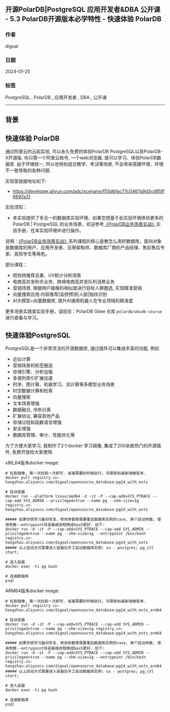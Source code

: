 ## 开源PolarDB|PostgreSQL 应用开发者&DBA 公开课 - 5.3 PolarDB开源版本必学特性 - 快速体验 PolarDB         
                                
### 作者                                
digoal                                
                                
### 日期                                
2024-01-25                                
                                
### 标签                                
PostgreSQL , PolarDB , 应用开发者 , DBA , 公开课                      
                                
----                                
                                
## 背景        
## 快速体验 PolarDB  
通过阿里云的云起实验, 可以永久免费的体验PolarDB PostgreSQL以及PolarDB-X开源版. 你只需一个阿里云账号, 一个web浏览器, 就可以学习、体验PolarDB数据库. 由于环境统一, 所以也特别适合教学、考试等场景, 不会带来搭建环境、环境不一致导致的各种问题.    
  
实验室链接地址如下:   
- https://developer.aliyun.com/adc/scenario/f55dbfac77c0467a9d3cd95ff6697a31    
  
实验须知：  
- 本实验提供了多合一的数据库实验环境，如果您想基于此实验环境体验更多的 PolarDB | PostgreSQL 的业务场景，欢迎参考[《PolarDB业务场景实战》](https://gitee.com/polardb/whudb-course)实验手册，在本实验环境中进行操作。  
  
说明：[《PolarDB业务场景实战》](https://gitee.com/polardb/whudb-course)系列课程的核心是教怎么用好数据库，面向对象是数据库的用户、应用开发者、应用架构师、数据库厂商的产品经理、售前售后专家、高校学生等角色。  
  
部分课程：  
- 短视频推荐去重、UV统计分析场景  
- 电商高并发秒杀业务、跨境电商高并发队列消费业务  
- 营销场景, 根据用户画像的相似度进行目标人群圈选, 实现精准营销  
- 向量搜索应用:内容推荐|监控预测|人脸|指纹识别  
- AI大模型+向量数据库, 提升AI通用机器人在专业领域的精准度  
  
更多场景实践类实验手册，请前往：PolarDB Gitee 仓库 `polardb/whudb-course` 进行查看与学习。  
  
## 快速体验PostgreSQL   
PostgreSQL是一个非常灵活的开源数据库, 通过插件可以集成丰富的功能, 例如  
- 近似计算  
- 营销场景的标签圈选  
- 存储引擎、分析加强  
- 多值列索引扩展加速  
- 时序、图计算、机器学习、流计算等多模型业务场景  
- 时空数据计算和检索  
- 向量搜索  
- 文本场景增强  
- 数据融合, 冷热分离  
- 扩展协议, 兼容其他产品  
- 存储过程和函数语言增强  
- 安全增强  
- 数据库管理、审计、性能优化等  
  
为了方便大家学习, 我制作了2个docker 学习镜像, 集成了200余款热门的开源插件, 免费开放给大家使用.  
  
x86_64版本docker image:  
```  
# 拉取镜像, 第一次拉取一次即可. 或者需要的时候执行, 将更新到最新镜像版本.    
docker pull registry.cn-hangzhou.aliyuncs.com/digoal/opensource_database:pg14_with_exts    
    
# 启动容器    
docker run --platform linux/amd64 -d -it -P --cap-add=SYS_PTRACE --cap-add SYS_ADMIN --privileged=true --name pg --shm-size=1g registry.cn-hangzhou.aliyuncs.com/digoal/opensource_database:pg14_with_exts  
  
##### 如果你想学习备份恢复、修改参数等需要重启数据库实例的case, 换个启动参数, 使用参数--entrypoint将容器根进程换成bash更好. 如下:   
docker run -d -it -P --cap-add=SYS_PTRACE --cap-add SYS_ADMIN --privileged=true --name pg --shm-size=1g --entrypoint /bin/bash registry.cn-hangzhou.aliyuncs.com/digoal/opensource_database:pg14_with_exts  
##### 以上启动方式需要进入容器后手工启动数据库实例: su - postgres; pg_ctl start;    
    
# 进入容器    
docker exec -ti pg bash    
    
# 连接数据库    
psql    
```  
  
ARM64版本docker image:  
```  
# 拉取镜像, 第一次拉取一次即可. 或者需要的时候执行, 将更新到最新镜像版本.    
docker pull registry.cn-hangzhou.aliyuncs.com/digoal/opensource_database:pg14_with_exts_arm64    
    
# 启动容器    
docker run -d -it -P --cap-add=SYS_PTRACE --cap-add SYS_ADMIN --privileged=true --name pg --shm-size=1g registry.cn-hangzhou.aliyuncs.com/digoal/opensource_database:pg14_with_exts_arm64  
  
##### 如果你想学习备份恢复、修改参数等需要重启数据库实例的case, 换个启动参数, 使用参数--entrypoint将容器根进程换成bash更好. 如下:   
docker run -d -it -P --cap-add=SYS_PTRACE --cap-add SYS_ADMIN --privileged=true --name pg --shm-size=1g --entrypoint /bin/bash registry.cn-hangzhou.aliyuncs.com/digoal/opensource_database:pg14_with_exts_arm64    
##### 以上启动方式需要进入容器后手工启动数据库实例: su - postgres; pg_ctl start;    
    
# 进入容器    
docker exec -ti pg bash    
    
# 连接数据库    
psql    
```  
     
